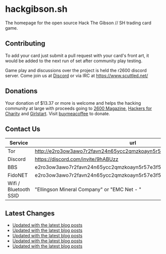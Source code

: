 # hackgibson.sh
The homepage for the open source Hack The Gibson // SH trading card game.


## Contributing

To add your card just submit a pull request with your card's front art, it would be added to the next run of set after community play testing.

Game play and discussions over the project is held the r2600 discord server. Come join us at [Discord](https://discord.com/invite/9hABUzz) or via IRC at https://www.scuttled.net/


## Donations

Your donation of $13.37 or more is welcome and helps the hacking community at large with proceeds going to [2600 Magazine](https://2600.com/), [Hackers for Charity](https://hackersforcharity.org) and [Girlstart](https://girlstart.org).  Visit [buymeacoffee](https://www.buymeacoffee.com/hackgibson.sh) to donate.


## Contact Us

Service | url
-|-
Tor | http://e2ro3ow3awo7r2favn24n65ycc2qmzkoayn5r57e3f56nvjwdcgg32ad.onion
Discord | https://discord.com/invite/9hABUzz
BBS | e2ro3ow3awo7r2favn24n65ycc2qmzkoayn5r57e3f56nvjwdcgg32ad.onion:23
FidoNET | e2ro3ow3awo7r2favn24n65ycc2qmzkoayn5r57e3f56nvjwdcgg32ad.onion:24554
Wifi / Bluetooth SSID | "Ellingson Mineral Company" or "EMC Net - <fidonet address>"

## Latest Changes
<!-- BLOG-POST-LIST:START -->
- [Updated with the latest blog posts](https://github.com/DFW2600/hackgibson.sh/commit/1ea2a82a715d0e00c86f2064b725a783a6d0afb1)
- [Updated with the latest blog posts](https://github.com/DFW2600/hackgibson.sh/commit/80907de26f26f1155d8ee8e71ad9591ef328150b)
- [Updated with the latest blog posts](https://github.com/DFW2600/hackgibson.sh/commit/464096bdb2bf9f683020917dc5a30dd66c414ffc)
- [Updated with the latest blog posts](https://github.com/DFW2600/hackgibson.sh/commit/2c8fdddacd07d59cd5adc1c0b23c2cac251f7ccb)
- [Updated with the latest blog posts](https://github.com/DFW2600/hackgibson.sh/commit/51436d2a07736d2ac19bcd1743cca1ffc3d91b8f)
<!-- BLOG-POST-LIST:END -->
